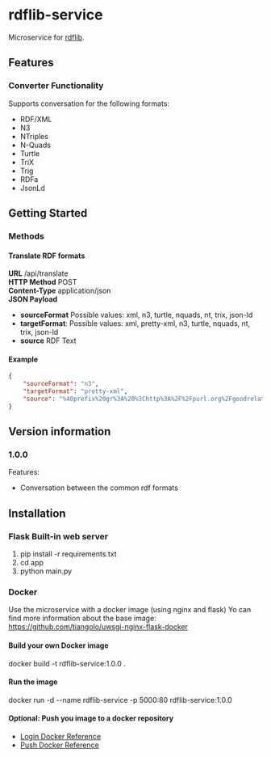# rdflib-service
Microservice for [rdflib](https://github.com/RDFLib/rdflib).

## Features
### Converter Functionality
Supports conversation for the following formats:
- RDF/XML
- N3
- NTriples
- N-Quads
- Turtle
- TriX
- Trig
- RDFa
- JsonLd

## Getting Started

### Methods
#### Translate RDF formats
**URL** /api/translate  
**HTTP Method** POST   
**Content-Type** application/json   
**JSON Payload**
* **sourceFormat** Possible values: xml, n3, turtle, nquads, nt, trix, json-ld
* **targetFormat**: Possible values: xml, pretty-xml, n3, turtle, nquads, nt, trix, json-ld
* **source** RDF Text

#### Example
```json
{
	"sourceFormat": "n3",
	"targetFormat": "pretty-xml",
	"source": "%40prefix%20gr%3A%20%3Chttp%3A%2F%2Fpurl.org%2Fgoodrelations%2Fv1%23%3E%20.%0A%0A%3Chttp%3A%2F%2Fwww.acme.com%2F%23store%3E%20a%20gr%3ALocation%3B%0A%20%20%20%20gr%3AhasOpeningHoursSpecification%20%5B%20a%20gr%3AOpeningHoursSpecification%3B%0A%20%20%20%20%20%20%20%20%20%20%20%20gr%3Aopens%20%2208%3A00%3A00%22%3B%0A%20%20%20%20%20%20%20%20%20%20%20%20gr%3Acloses%20%2220%3A00%3A00%22%3B%0A%20%20%20%20%20%20%20%20%20%20%20%20gr%3AhasOpeningHoursDayOfWeek%20gr%3AFriday%2C%0A%20%20%20%20%20%20%20%20%20%20%20%20%20%20%20%20gr%3AMonday%2C%0A%20%20%20%20%20%20%20%20%20%20%20%20%20%20%20%20gr%3AThursday%2C%0A%20%20%20%20%20%20%20%20%20%20%20%20%20%20%20%20gr%3ATuesday%2C%0A%20%20%20%20%20%20%20%20%20%20%20%20%20%20%20%20gr%3AWednesday%20%5D%3B%0A%20%20%20%20gr%3Aname%20%22Hepp%27s%20Happy%20Burger%20Restaurant%22%20.%0A"
}
```

## Version information
### 1.0.0
Features:
- Conversation between the common rdf formats

## Installation

### Flask Built-in web server
1. pip install -r requirements.txt
2. cd app
3. python main.py

### Docker
Use the microservice with a docker image (using nginx and flask)
Yo can find more information about the base image: https://github.com/tiangolo/uwsgi-nginx-flask-docker
#### Build your own Docker image
docker build -t rdflib-service:1.0.0 .
#### Run the image
docker run -d --name rdflib-service -p 5000:80 rdflib-service:1.0.0
#### Optional: Push you image to a docker repository
*  [Login Docker Reference](https://docs.docker.com/engine/reference/commandline/login/#options)
* [Push Docker Reference](https://docs.docker.com/engine/reference/commandline/push/)





